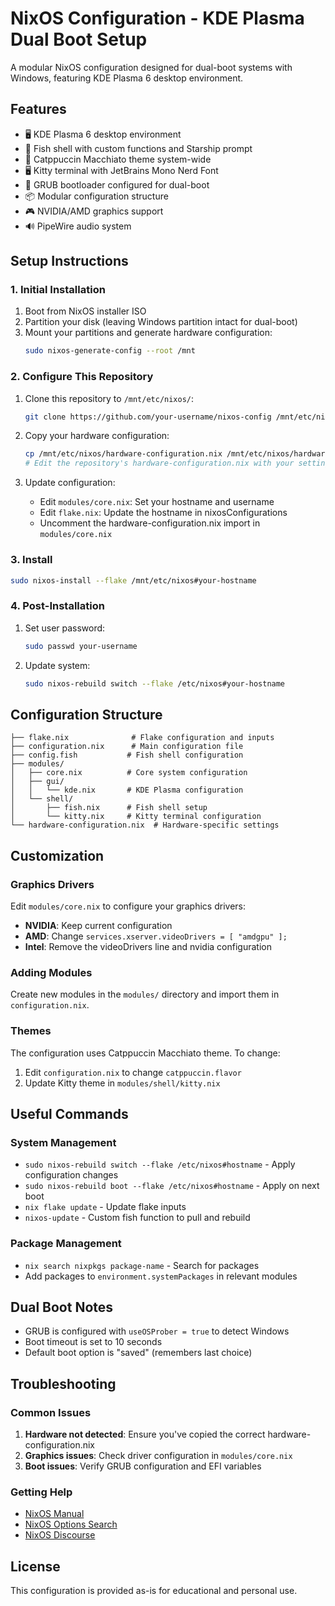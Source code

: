 # NixOS Configuration - KDE Plasma Dual Boot Setup

A modular NixOS configuration designed for dual-boot systems with Windows, featuring KDE Plasma 6 desktop environment.

## Features

- 🖥️ KDE Plasma 6 desktop environment
- 🚀 Fish shell with custom functions and Starship prompt
- 🎨 Catppuccin Macchiato theme system-wide
- 🖥️ Kitty terminal with JetBrains Mono Nerd Font
- 🔧 GRUB bootloader configured for dual-boot
- 📦 Modular configuration structure
- 🎮 NVIDIA/AMD graphics support
- 🔊 PipeWire audio system

## Setup Instructions

### 1. Initial Installation

1. Boot from NixOS installer ISO
2. Partition your disk (leaving Windows partition intact for dual-boot)
3. Mount your partitions and generate hardware configuration:
   ```bash
   sudo nixos-generate-config --root /mnt
   ```

### 2. Configure This Repository

1. Clone this repository to `/mnt/etc/nixos/`:
   ```bash
   git clone https://github.com/your-username/nixos-config /mnt/etc/nixos/
   ```

2. Copy your hardware configuration:
   ```bash
   cp /mnt/etc/nixos/hardware-configuration.nix /mnt/etc/nixos/hardware-configuration.nix.backup
   # Edit the repository's hardware-configuration.nix with your settings
   ```

3. Update configuration:
   - Edit `modules/core.nix`: Set your hostname and username
   - Edit `flake.nix`: Update the hostname in nixosConfigurations
   - Uncomment the hardware-configuration.nix import in `modules/core.nix`

### 3. Install

```bash
sudo nixos-install --flake /mnt/etc/nixos#your-hostname
```

### 4. Post-Installation

1. Set user password:
   ```bash
   sudo passwd your-username
   ```

2. Update system:
   ```bash
   sudo nixos-rebuild switch --flake /etc/nixos#your-hostname
   ```

## Configuration Structure

```
├── flake.nix              # Flake configuration and inputs
├── configuration.nix      # Main configuration file
├── config.fish           # Fish shell configuration
├── modules/
│   ├── core.nix          # Core system configuration
│   ├── gui/
│   │   └── kde.nix       # KDE Plasma configuration
│   └── shell/
│       ├── fish.nix      # Fish shell setup
│       └── kitty.nix     # Kitty terminal configuration
└── hardware-configuration.nix  # Hardware-specific settings
```

## Customization

### Graphics Drivers

Edit `modules/core.nix` to configure your graphics drivers:

- **NVIDIA**: Keep current configuration
- **AMD**: Change `services.xserver.videoDrivers = [ "amdgpu" ];`
- **Intel**: Remove the videoDrivers line and nvidia configuration

### Adding Modules

Create new modules in the `modules/` directory and import them in `configuration.nix`.

### Themes

The configuration uses Catppuccin Macchiato theme. To change:

1. Edit `configuration.nix` to change `catppuccin.flavor`
2. Update Kitty theme in `modules/shell/kitty.nix`

## Useful Commands

### System Management
- `sudo nixos-rebuild switch --flake /etc/nixos#hostname` - Apply configuration changes
- `sudo nixos-rebuild boot --flake /etc/nixos#hostname` - Apply on next boot
- `nix flake update` - Update flake inputs
- `nixos-update` - Custom fish function to pull and rebuild

### Package Management
- `nix search nixpkgs package-name` - Search for packages
- Add packages to `environment.systemPackages` in relevant modules

## Dual Boot Notes

- GRUB is configured with `useOSProber = true` to detect Windows
- Boot timeout is set to 10 seconds
- Default boot option is "saved" (remembers last choice)

## Troubleshooting

### Common Issues

1. **Hardware not detected**: Ensure you've copied the correct hardware-configuration.nix
2. **Graphics issues**: Check driver configuration in `modules/core.nix`
3. **Boot issues**: Verify GRUB configuration and EFI variables

### Getting Help

- [NixOS Manual](https://nixos.org/manual/nixos/stable/)
- [NixOS Options Search](https://search.nixos.org/options)
- [NixOS Discourse](https://discourse.nixos.org/)

## License

This configuration is provided as-is for educational and personal use.

